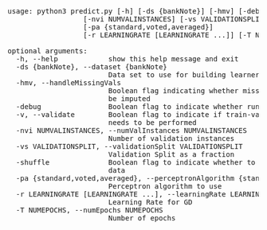 <pre>
usage: python3 predict.py [-h] [-ds {bankNote}] [-hmv] [-debug] [-v]
                  [-nvi NUMVALINSTANCES] [-vs VALIDATIONSPLIT] [-shuffle]
                  [-pa {standard,voted,averaged}]
                  [-r LEARNINGRATE [LEARNINGRATE ...]] [-T NUMEPOCHS]

optional arguments:
  -h, --help            show this help message and exit
  -ds {bankNote}, --dataset {bankNote}
                        Data set to use for building learner
  -hmv, --handleMissingVals
                        Boolean flag indicating whether missing values need to
                        be imputed
  -debug                Boolean flag to indicate whether running in debug mode
  -v, --validate        Boolean flag to indicate if train-validation split
                        needs to be performed
  -nvi NUMVALINSTANCES, --numValInstances NUMVALINSTANCES
                        Number of validation instances
  -vs VALIDATIONSPLIT, --validationSplit VALIDATIONSPLIT
                        Validation Split as a fraction
  -shuffle              Boolean flag to indicate whether to shuffle the train
                        data
  -pa {standard,voted,averaged}, --perceptronAlgorithm {standard,voted,averaged}
                        Perceptron algorithm to use
  -r LEARNINGRATE [LEARNINGRATE ...], --learningRate LEARNINGRATE [LEARNINGRATE ...]
                        Learning Rate for GD
  -T NUMEPOCHS, --numEpochs NUMEPOCHS
                        Number of epochs
</pre>
